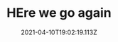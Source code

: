 ---
title: HEre we go again
summary: " this is another news items this is another news items this is another
  news items this is another news items this is another news items this is
  another news items this is another news items this is another news items this
  is another news items this is another news items this is another news items "
date: 2021-04-10T19:02:19.113Z
tags:
  - news
layout: post
permalink: /news/:year/:month/:title/
---